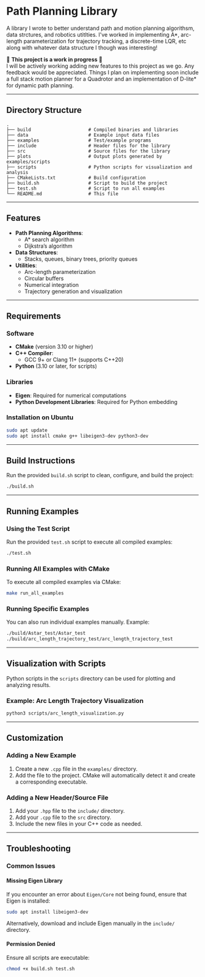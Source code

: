 # Path Planning Library

A library I wrote to better understand path and motion planning algorithsm, data strctures, and robotics utitlties. I've worked in implementing A*, arc-length parameterization for trajectory tracking, a discrete-time LQR, etc along with whatever data structure I though was interesting!

🚧 **This project is a work in progress** 🚧  
I will be actively working adding new features to this project as we go. Any feedback would be appreciated. Things I plan on implementing soon include a full stack motion planner for a Quadrotor and an implementation of D-lite* for dynamic path planning.

---

## Directory Structure

```plaintext
.
├── build                     # Compiled binaries and libraries
├── data                      # Example input data files
├── examples                  # Test/example programs
├── include                   # Header files for the library
├── src                       # Source files for the library
├── plots                     # Output plots generated by examples/scripts
├── scripts                   # Python scripts for visualization and analysis
├── CMakeLists.txt            # Build configuration
├── build.sh                  # Script to build the project
├── test.sh                   # Script to run all examples
└── README.md                 # This file
```

---

## Features

- **Path Planning Algorithms**:
  - A* search algorithm
  - Dijkstra’s algorithm
- **Data Structures**:
  - Stacks, queues, binary trees, priority queues
- **Utilities**:
  - Arc-length parameterization
  - Circular buffers
  - Numerical integration
  - Trajectory generation and visualization

---

## Requirements

### Software
- **CMake** (version 3.10 or higher)
- **C++ Compiler**:
  - GCC 9+ or Clang 11+ (supports C++20)
- **Python** (3.10 or later, for scripts)

### Libraries
- **Eigen**: Required for numerical computations
- **Python Development Libraries**: Required for Python embedding

### Installation on Ubuntu
```bash
sudo apt update
sudo apt install cmake g++ libeigen3-dev python3-dev
```

---

## Build Instructions

Run the provided `build.sh` script to clean, configure, and build the project:
```bash
./build.sh
```

---

## Running Examples

### Using the Test Script
Run the provided `test.sh` script to execute all compiled examples:
```bash
./test.sh
```

### Running All Examples with CMake
To execute all compiled examples via CMake:
```bash
make run_all_examples
```

### Running Specific Examples
You can also run individual examples manually. Example:
```bash
./build/Astar_test/Astar_test
./build/arc_length_trajectory_test/arc_length_trajectory_test
```

---

## Visualization with Scripts

Python scripts in the `scripts` directory can be used for plotting and analyzing results.

### Example: Arc Length Trajectory Visualization
```bash
python3 scripts/arc_length_visualization.py
```

---

## Customization

### Adding a New Example
1. Create a new `.cpp` file in the `examples/` directory.
2. Add the file to the project. CMake will automatically detect it and create a corresponding executable.

### Adding a New Header/Source File
1. Add your `.hpp` file to the `include/` directory.
2. Add your `.cpp` file to the `src` directory.
3. Include the new files in your C++ code as needed.

---

## Troubleshooting

### Common Issues

#### Missing Eigen Library
If you encounter an error about `Eigen/Core` not being found, ensure that Eigen is installed:
```bash
sudo apt install libeigen3-dev
```
Alternatively, download and include Eigen manually in the `include/` directory.

#### Permission Denied
Ensure all scripts are executable:
```bash
chmod +x build.sh test.sh
```
